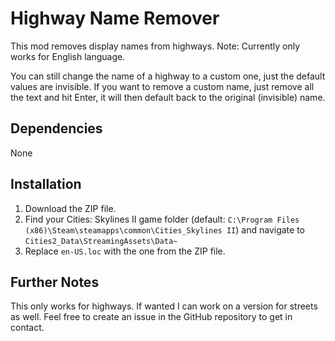 # Highway Name Remover

This mod removes display names from highways. Note: Currently only works for English language.

You can still change the name of a highway to a custom one, just the default values are invisible. If you want to remove a custom name, just remove all the text and hit Enter, it will then default back to the original (invisible) name.

## Dependencies

None

## Installation

1. Download the ZIP file.
2. Find your Cities: Skylines II game folder (default: `C:\Program Files (x86)\Steam\steamapps\common\Cities_Skylines II`) and navigate to `Cities2_Data\StreamingAssets\Data~`
3. Replace `en-US.loc` with the one from the ZIP file.

## Further Notes

This only works for highways. If wanted I can work on a version for streets as well. Feel free to create an issue in the GitHub repository to get in contact.

